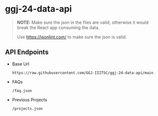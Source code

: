 # ggj-24-data-api

> **NOTE:** Make sure the json in the files are valid, otherwise it would break the React app consuming the data.
> 
>  Use https://jsonlint.com/ to make sure the json is valid.

## API Endpoints


- Base Url

    ```text
    https://raw.githubusercontent.com/GGJ-IIITSC/ggj-24-data-api/main
    ```

- FAQs

    ```text
    /faq.json
    ```

- Previous Projects

    ```text
    /projects.json
    ```
